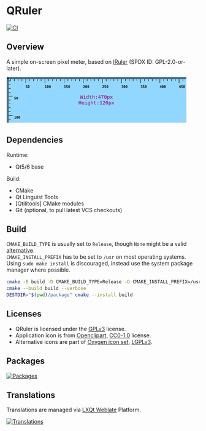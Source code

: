 # QRuler

[![CI]](https://github.com/qtilities/qruler/actions/workflows/build.yml)

## Overview

A simple on-screen pixel meter, based on [IRuler] (SPDX ID: GPL-2.0-or-later).

![Screenshot](resources/screenshot.png)

## Dependencies

Runtime:

- Qt5/6 base

Build:

- CMake
- Qt Linguist Tools
- [Qtilitools] CMake modules
- Git (optional, to pull latest VCS checkouts)

## Build

`CMAKE_BUILD_TYPE` is usually set to `Release`, though `None` might be a valid [alternative].<br>
`CMAKE_INSTALL_PREFIX` has to be set to `/usr` on most operating systems.<br>
Using `sudo make install` is discouraged, instead use the system package manager where possible.

```bash
cmake -B build -D CMAKE_BUILD_TYPE=Release -D CMAKE_INSTALL_PREFIX=/usr -W no-dev
cmake --build build --verbose
DESTDIR="$(pwd)/package" cmake --install build
```

## Licenses

- QRuler is licensed under the [GPLv3] license.
- Application icon is from [Openclipart], [CC0-1.0] license.
- Alternative icons are part of [Oxygen icon set], [LGPLv3].

## Packages

[![Packages]](https://repology.org/project/qruler/versions)

## Translations

Translations are managed via [LXQt Weblate] Platform.

[![Translations]](https://translate.lxqt-project.org/engage/qtilities/?utm_source=widget)


[alternative]:        https://wiki.archlinux.org/title/CMake_package_guidelines#Fixing_the_automatic_optimization_flag_override
[CC0-1.0]:         https://creativecommons.org/publicdomain/zero/1.0/
[CI]:              https://github.com/qtilities/qruler/actions/workflows/build.yml/badge.svg
[GPLv3]:           LICENSE
[IRuler]:          https://github.com/jjzhang166/IRuler/
[LGPLv3]:          resources/icons/COPYING
[LXQt Weblate]:    https://translate.lxqt-project.org/projects/qtilities/qruler/
[Openclipart]:     https://openclipart.org/
[Oxygen icon set]: https://github.com/KDE/oxygen-icons/
[Packages]:        https://repology.org/badge/vertical-allrepos/qruler.svg
[Translations]:    https://translate.lxqt-project.org/widgets/qtilities/-/qruler/multi-auto.svg
